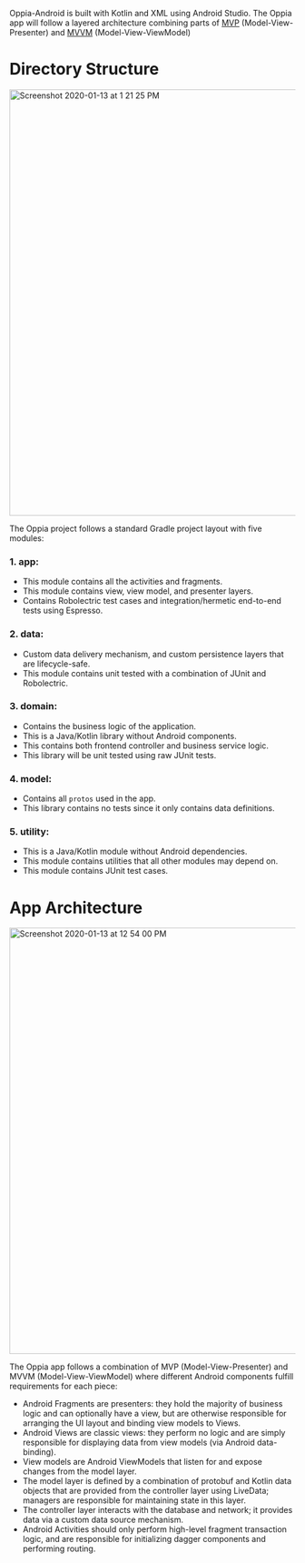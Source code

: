 Oppia-Android is built with Kotlin and XML using Android Studio. The Oppia app will follow a layered architecture combining parts of [MVP](https://medium.com/upday-devs/android-architecture-patterns-part-2-model-view-presenter-8a6faaae14a5) (Model-View-Presenter) and [MVVM](https://medium.com/upday-devs/android-architecture-patterns-part-3-model-view-viewmodel-e7eeee76b73b) (Model-View-ViewModel)

# Directory Structure
<img width="750" alt="Screenshot 2020-01-13 at 1 21 25 PM" src="https://user-images.githubusercontent.com/9396084/72245148-e60c4b80-3615-11ea-8a28-73b2b2bfc656.png">

The Oppia project follows a standard Gradle project layout with five modules:
### 1. app: 
* This module contains all the activities and fragments.
* This module contains view, view model, and presenter layers.
* Contains Robolectric test cases and integration/hermetic end-to-end tests using Espresso.

### 2. data: 
* Custom data delivery mechanism, and custom persistence layers that are lifecycle-safe.
* This module contains unit tested with a combination of JUnit and Robolectric.

### 3. domain: 
* Contains the business logic of the application.
* This is a Java/Kotlin library without Android components.
* This contains both frontend controller and business service logic.
* This library will be unit tested using raw JUnit tests.

### 4. model: 
* Contains all `protos` used in the app.
* This library contains no tests since it only contains data definitions.

### 5. utility: 
* This is a Java/Kotlin module without Android dependencies.
* This module contains utilities that all other modules may depend on.
* This module contains JUnit test cases.

# App Architecture
<img width="750" alt="Screenshot 2020-01-13 at 12 54 00 PM" src="https://user-images.githubusercontent.com/9396084/72246348-819ebb80-3618-11ea-9b1a-da18d67fc657.png">

The Oppia app follows a combination of MVP (Model-View-Presenter) and MVVM (Model-View-ViewModel) where different Android components fulfill requirements for each piece:
* Android Fragments are presenters: they hold the majority of business logic and can optionally have a view, but are otherwise responsible for arranging the UI layout and binding view models to Views.
* Android Views are classic views: they perform no logic and are simply responsible for displaying data from view models (via Android data-binding).
* View models are Android ViewModels that listen for and expose changes from the model layer.
* The model layer is defined by a combination of protobuf and Kotlin data objects that are provided from the controller layer using LiveData; managers are responsible for maintaining state in this layer.
* The controller layer interacts with the database and network; it provides data via a custom data source mechanism.
* Android Activities should only perform high-level fragment transaction logic, and are responsible for initializing dagger components and performing routing.
